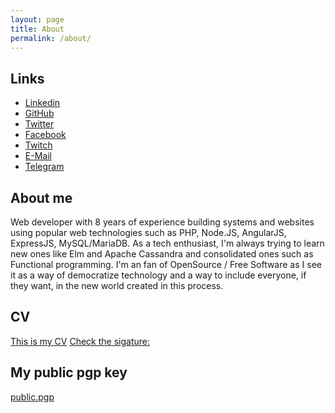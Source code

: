 ```yaml
---
layout: page
title: About
permalink: /about/
---
```


## Links

* [Linkedin](https://linkedin.com/in/reinaldorauch) 
* [GitHub](https://github.com/reinaldorauch)
* [Twitter](https://twitter.com/reinaldorauch)
* [Facebook](https://facebook.com/reinaldo.rauch)
* [Twitch](https://twich.tv/reinaldorauch)
* [E-Mail](mailto:reinaldorauch@gmail.com)
* [Telegram](https://t.me/ReinaldoRauch)

## About me

Web developer with 8 years of experience building systems and websites using popular web technologies such as PHP, Node.JS, AngularJS, ExpressJS, MySQL/MariaDB. As a tech enthusiast, I'm always trying to learn new ones like Elm and Apache Cassandra and consolidated ones such as Functional programming.
I'm an fan of OpenSource / Free Software as I see it as a way of democratize technology and a way to include everyone, if they want, in the new world 
created in this process.

## CV

[This is my CV](../assets/Resume-Reinaldo-Rauch.v2.pdf)
[Check the sigature:](../assets/Resume-Reinaldo-Rauch.v2.pdf.gpg)

## My public pgp key

[public.pgp](../assets/public.pgp)
